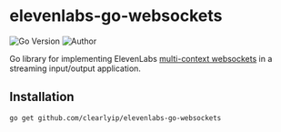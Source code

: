 # elevenlabs-go-websockets

![Go Version](https://img.shields.io/badge/go-1.23.2-blue)
![Author](https://img.shields.io/badge/author-ClearlyIP-blue)

Go library for implementing ElevenLabs [multi-context websockets](https://elevenlabs.io/docs/api-reference/multi-context-text-to-speech/v-1-text-to-speech-voice-id-multi-stream-input) in a streaming input/output application.


## Installation

```bash
go get github.com/clearlyip/elevenlabs-go-websockets
```
